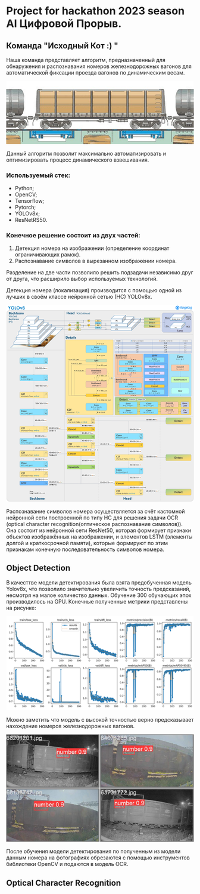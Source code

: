 # Project for hackathon 2023 season AI Цифровой Прорыв.
## Команда "Исходный Кот :) "

Наша команда представляет алгоритм, предназначенный для обнаружения и распознавания номеров железнодорожных вагонов для автоматической фиксации проезда вагонов по динамическим весам.

![Alt img](/images/dinamic_weight.jpg)

Данный алгоритм позволит максимально автоматизировать и оптимизировать процесс динамического взвешивания.

### Используемый стек: 
- Python;
- OpenCV; 
- Tensorflow;
- Pytorch;
- YOLOv8x;
- ResNetRS50.

### Конечное решение состоит из двух частей: 
1) Детекция номера на изображении (определение координат ограничивающих рамок).
2) Распознавание символов в вырезанном изображении номера.

Разделение на две части позволило решить подзадачи независимо друг от друга, что расширило выбор используемых технологий.


Детекция номера (локализация) производится с помощью одной из лучших в своём классе нейронной сетью (НС) YOLOv8x.

![Alt img](/images/yolov8_architecture.jpg)

Распознавание символов номера осуществляется за счёт кастомной нейронной сети построенной по типу НС для решения задачи OCR (optical character recognition(оптическое распознавание символов)). Она состоит из нейронной сети ResNet50, которая формирует признаки объектов изображённых на изображении, и элементов LSTM (элементы долгой и краткосрочной памяти), которые формируют по этим признакам конечную последовательность символов номера.

## Object Detection

В качесттве модели детектирования была взята предобученная модель Yolov8x, что позволило значительно увеличить точность предсказаний, несмотря на малое количество данных.
Обучение 300 обучающих эпох производилось на GPU.
Конечные полученные метрики представлены на рисунке:

![Alt img](/images/results.png)​

Можно заметить что модель с высокой точностью верно предсказывает нахождение номеров железнодорожных вагонов.

![Alt img](/images/results.jpg)​

После обучения модели детектирования по полученным из модели данным номера на фотографиях обрезаются с помощью инструментов библиотеки OpenCV и подаются в модель OCR.

## Optical Character Recognition
